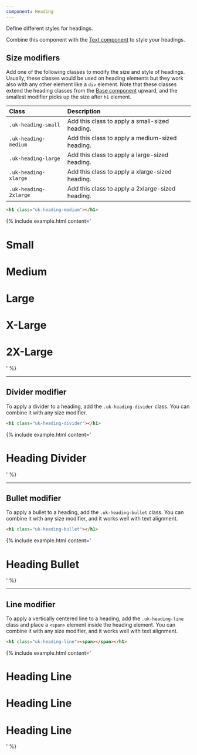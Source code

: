 ```yaml
---
component: Heading
---
```

<p class="uk-text-lead">Define different styles for headings.</p>

Combine this component with the [Text component](text.html) to style your headings.

## Size modifiers

Add one of the following classes to modify the size and style of headings. Usually, these classes would be used on heading elements but they work also with any other element like a `div` element. Note that these classes extend the heading classes from the [Base component](base.html#headings) upward, and the smallest modifier picks up the size after `h1` element.

| Class                 | Description                                      |
| :-------------------- | :----------------------------------------------- |
| `.uk-heading-small`   | Add this class to apply a small-sized heading.   |
| `.uk-heading-medium`  | Add this class to apply a medium-sized heading.  |
| `.uk-heading-large`   | Add this class to apply a large-sized heading.   |
| `.uk-heading-xlarge`  | Add this class to apply a xlarge-sized heading.  |
| `.uk-heading-2xlarge` | Add this class to apply a 2xlarge-sized heading. |

```html
<h1 class="uk-heading-medium"></h1>
```

{% include example.html content='
<h1 class="uk-heading-small">Small</h1>
<h1 class="uk-heading-medium">Medium</h1>
<h1 class="uk-heading-large">Large</h1>
<h1 class="uk-heading-xlarge">X-Large</h1>
<h1 class="uk-heading-2xlarge">2X-Large</h1>
' %}

***

## Divider modifier

To apply a divider to a heading, add the `.uk-heading-divider` class. You can combine it with any size modifier.

```html
<h1 class="uk-heading-divider"></h1>
```

{% include example.html content='
<h1 class="uk-heading-divider">Heading Divider</h1>
' %}

***

## Bullet modifier

To apply a bullet to a heading, add the `.uk-heading-bullet` class. You can combine it with any size modifier, and it works well with text alignment.

```html
<h1 class="uk-heading-bullet"></h1>
```

{% include example.html content='
<h1 class="uk-heading-bullet">Heading Bullet</h1>
' %}

***

## Line modifier

To apply a vertically centered line to a heading, add the `.uk-heading-line` class and place a `<span>` element inside the heading element. You can combine it with any size modifier, and it works well with text alignment.

```html
<h1 class="uk-heading-line"><span></span></h1>
```

{% include example.html content='
<h1 class="uk-heading-line"><span>Heading Line</span></h1>

<h1 class="uk-heading-line uk-text-center"><span>Heading Line</span></h1>

<h1 class="uk-heading-line uk-text-right"><span>Heading Line</span></h1>
' %}

